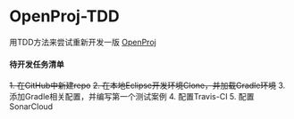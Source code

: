 # OpenProj-TDD
用TDD方法来尝试重新开发一版 [OpenProj](https://sourceforge.net/projects/openproj/)

#### 待开发任务清单
~~1. 在GitHub中新建repo~~
~~2. 在本地Eclipse开发环境Clone，并加载Gradle环境~~
3. 添加Gradle相关配置，并编写第一个测试案例
4. 配置Travis-CI
5. 配置SonarCloud
